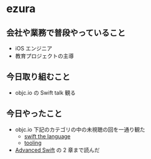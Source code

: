 # ezura

## 会社や業務で普段やっていること
* iOS エンジニア
* 教育プロジェクトの主導

## 今日取り組むこと
* objc.io の Swift talk 観る

## 今日やったこと
* objc.io 下記のカテゴリの中の未視聴の回を一通り観た
  - [swift the language](https://talk.objc.io/collections/swift-the-language)
  - [tooling](https://talk.objc.io/collections/tooling)
* [Advanced Swift](https://gumroad.com/l/advanced-swift?wanted=true) の 2 章まで読んだ
